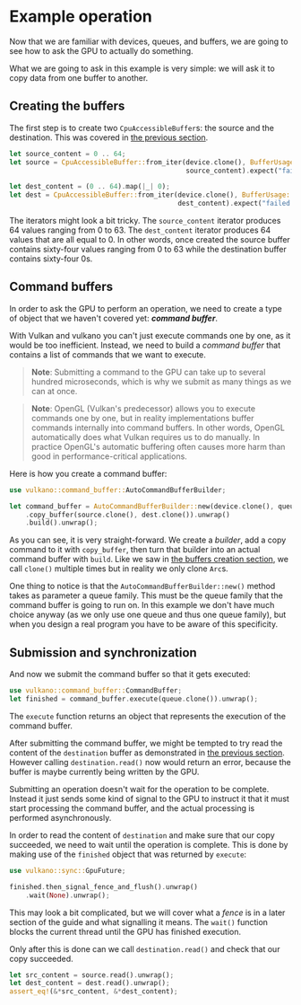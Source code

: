 # Example operation

Now that we are familiar with devices, queues, and buffers, we are going to see how to ask the GPU
to actually do something.

What we are going to ask in this example is very simple: we will ask it to copy data from one
buffer to another.

## Creating the buffers

The first step is to create two `CpuAccessibleBuffer`s: the source and the destination. This
was covered in [the previous section](/guide/buffer-creation).

```rust
let source_content = 0 .. 64;
let source = CpuAccessibleBuffer::from_iter(device.clone(), BufferUsage::all(),
                                            source_content).expect("failed to create buffer");

let dest_content = (0 .. 64).map(|_| 0);
let dest = CpuAccessibleBuffer::from_iter(device.clone(), BufferUsage::all(),
                                          dest_content).expect("failed to create buffer");
```

The iterators might look a bit tricky. The `source_content` iterator produces 64 values ranging
from 0 to 63. The `dest_content` iterator produces 64 values that are all equal to 0.
In other words, once created the source buffer contains sixty-four values ranging from 0 to 63
while the destination buffer contains sixty-four 0s.

## Command buffers

In order to ask the GPU to perform an operation, we need to create a type of object that we
haven't covered yet: ***command buffer***.

With Vulkan and vulkano you can't just execute commands one by one, as it would be too inefficient.
Instead, we need to build a *command buffer* that contains a list of commands that we want to
execute.

> **Note**: Submitting a command to the GPU can take up to several hundred microseconds, which is
> why we submit as many things as we can at once.

> **Note**: OpenGL (Vulkan's predecessor) allows you to execute commands one by one, but in reality
> implementations buffer commands internally into command buffers. In other words, OpenGL
> automatically does what Vulkan requires us to do manually. In practice OpenGL's automatic
> buffering often causes more harm than good in performance-critical applications.

Here is how you create a command buffer:

```rust
use vulkano::command_buffer::AutoCommandBufferBuilder;

let command_buffer = AutoCommandBufferBuilder::new(device.clone(), queue.family()).unwrap()
    .copy_buffer(source.clone(), dest.clone()).unwrap()
    .build().unwrap();
```

As you can see, it is very straight-forward. We create a *builder*, add a copy command to it with
`copy_buffer`, then turn that builder into an actual command buffer with `build`. Like we saw in
[the buffers creation section](/guide/buffer-creation), we call `clone()` multiple times but in
reality we only clone `Arc`s.

One thing to notice is that the `AutoCommandBufferBuilder::new()` method takes as
parameter a queue family. This must be the queue family that the command buffer is going to run on.
In this example we don't have much choice anyway (as we only use one queue and thus one queue
family), but when you design a real program you have to be aware of this specificity.

## Submission and synchronization

And now we submit the command buffer so that it gets executed:

```rust
use vulkano::command_buffer::CommandBuffer;
let finished = command_buffer.execute(queue.clone()).unwrap();
```

The `execute` function returns an object that represents the execution of the command buffer.

After submitting the command buffer, we might be tempted to try read the content of the
`destination` buffer as demonstrated in [the previous section](/guide/buffer-creation). However
calling `destination.read()` now would return an error, because the buffer is maybe currently being
written by the GPU.

Submitting an operation doesn't wait for the operation to be complete. Instead it just sends some
kind of signal to the GPU to instruct it that it must start processing the command buffer, and the
actual processing is performed asynchronously.

In order to read the content of `destination` and make sure that our copy succeeded, we need to
wait until the operation is complete. This is done by making use of the `finished` object that
was returned by `execute`:

```rust
use vulkano::sync::GpuFuture;

finished.then_signal_fence_and_flush().unwrap()
    .wait(None).unwrap();
```

This may look a bit complicated, but we will cover what a *fence* is in a later section of the
guide and what signalling it means. The `wait()` function blocks the current thread until the GPU
has finished execution.

Only after this is done can we call `destination.read()` and check that our copy succeeded.

```rust
let src_content = source.read().unwrap();
let dest_content = dest.read().unwrap();
assert_eq!(&*src_content, &*dest_content);
```
